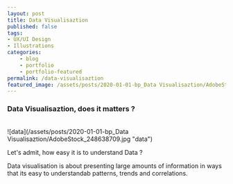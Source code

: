 ```yaml
---
layout: post
title: Data Visualisaztion
published: false
tags: 
- UX/UI Design
- Illustrations
categories:
    - blog
    - portfolio
    - portfolio-featured
permalink: /data-visualisaztion
featured_image: /assets/posts/2020-01-01-bp_Data Visualisaztion/AdobeStock_170802929.jpeg
---
```

### Data Visualisaztion, does it matters ?


<br> ![data](/assets/posts/2020-01-01-bp_Data Visualisaztion/AdobeStock_248638709.jpg "data")<br>

Let's admit, how easy it is to understand Data ? 

 Data visualisation is about presenting large amounts of information in ways that its easy to understandab patterns, trends and correlations.

